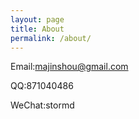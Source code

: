 ```yaml
---
layout: page
title: About
permalink: /about/
---
```

Email:[majinshou@gmail.com][mailto]

QQ:871040486

WeChat:stormd

[mailto]: mailto:majinshou@gmail.com
